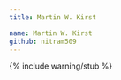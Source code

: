 ```yaml
---
title: Martin W. Kirst

name: Martin W. Kirst
github: nitram509
---
```


{% include warning/stub %}
